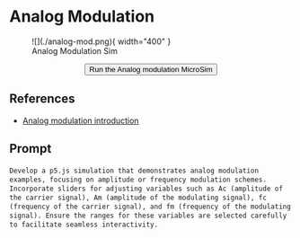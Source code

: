 # Analog Modulation

<figure markdown>
   ![](./analog-mod.png){ width="400" }
   <figcaption>Analog Modulation Sim</figcaption>
</figure>

<form action="analog-mod.html" style="text-align:center;">
<button style="align-content: center;" class="md-button md-button--primary">
Run the Analog modulation MicroSim
</button>
</form>


## References

* [Analog modulation introduction](https://www.cdt21.com/design_guide/analogue-modulation/)

## Prompt

```linenums="0"
Develop a p5.js simulation that demonstrates analog modulation examples, focusing on amplitude or frequency modulation schemes. Incorporate sliders for adjusting variables such as Ac (amplitude of the carrier signal), Am (amplitude of the modulating signal), fc (frequency of the carrier signal), and fm (frequency of the modulating signal). Ensure the ranges for these variables are selected carefully to facilitate seamless interactivity.
```


